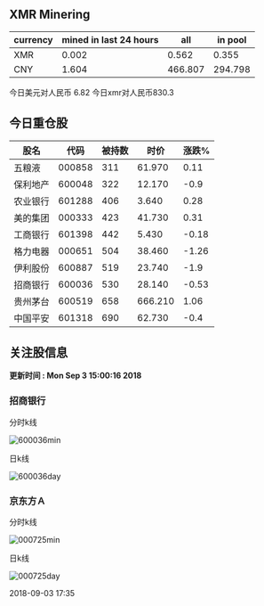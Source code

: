 ## XMR Minering

|currency|mined in last 24 hours|all|in pool|
|---|---|---|---|
|XMR|0.002|0.562|0.355|
|CNY|1.604|466.807|294.798|

今日美元对人民币 6.82	今日xmr对人民币830.3


## 今日重仓股 

|股名|代码|被持数|时价|涨跌%|
|---|---|---|---|---|
|五粮液|000858|311|61.970|0.11|
|保利地产|600048|322|12.170|-0.9|
|农业银行|601288|406|3.640|0.28|
|美的集团|000333|423|41.730|0.31|
|工商银行|601398|442|5.430|-0.18|
|格力电器|000651|504|38.460|-1.26|
|伊利股份|600887|519|23.740|-1.9|
|招商银行|600036|530|28.140|-0.53|
|贵州茅台|600519|658|666.210|1.06|
|中国平安|601318|690|62.730|-0.4|

## 关注股信息
**更新时间 : Mon Sep  3 15:00:16 2018**
### 招商银行 
分时k线

![600036min](http://image.sinajs.cn/newchart/min/n/sh600036.gif)

日k线

![600036day](http://image.sinajs.cn/newchart/daily/n/sh600036.gif)

### 京东方Ａ 
分时k线

![000725min](http://image.sinajs.cn/newchart/min/n/sz000725.gif)

日k线

![000725day](http://image.sinajs.cn/newchart/daily/n/sz000725.gif)

2018-09-03 17:35